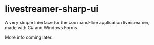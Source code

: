 # livestreamer-sharp-ui
A very simple interface for the command-line application livestreamer, made with C# and Windows Forms. 

More info coming later.
